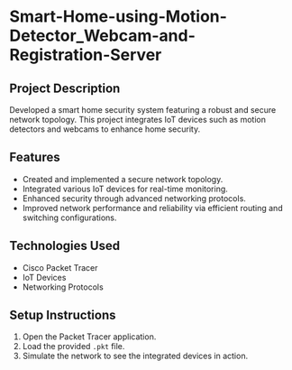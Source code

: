 # Smart-Home-using-Motion-Detector_Webcam-and-Registration-Server



## Project Description
Developed a smart home security system featuring a robust and secure network topology. This project integrates IoT devices such as motion detectors and webcams to enhance home security.

## Features
- Created and implemented a secure network topology.
- Integrated various IoT devices for real-time monitoring.
- Enhanced security through advanced networking protocols.
- Improved network performance and reliability via efficient routing and switching configurations.

## Technologies Used
- Cisco Packet Tracer
- IoT Devices
- Networking Protocols

## Setup Instructions
1. Open the Packet Tracer application.
2. Load the provided `.pkt` file.
3. Simulate the network to see the integrated devices in action.
